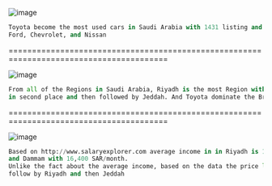 ![image](https://user-images.githubusercontent.com/99155979/170719851-85212647-5d75-4d66-aeb8-e49accf48394.png)

```python
Toyota become the most used cars in Saudi Arabia with 1431 listing and twice more than Hyundai with 670 listing and then follow 
Ford, Chevrolet, and Nissan
```

========================================================================================

![image](https://user-images.githubusercontent.com/99155979/170722036-27874871-788a-4f26-8670-dbdbaacbf871.png)

```python
From all of the Regions in Saudi Arabia, Riyadh is the most Region with Used Car Listing and also twice more than Region Dammam
in second place and then followed by Jeddah. And Toyota dominate the Brand listing in every Regions.
```

========================================================================================

![image](https://user-images.githubusercontent.com/99155979/170722382-c11ff739-4e4b-43e5-8790-a19dc4908db2.png)


```python
Based on http://www.salaryexplorer.com average income in in Riyadh is 17,600 SAR/month, followed by Jeddah with 17,300 SAR/month 
and Dammam with 16,400 SAR/month.
Unlike the fact about the average income, based on the data the price list of used car in Saudi Arabia more expensive in Dammam 
follow by Riyadh and then Jeddah
```
